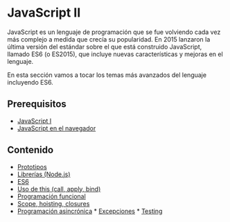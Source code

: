 # JavaScript II

JavaScript es un lenguaje de programación que se fue volviendo cada vez más complejo a medida que crecía su popularidad. En 2015 lanzaron la última versión del estándar sobre el que está construido JavaScript, llamado ES6 \(o ES2015\), que incluye nuevas características y mejoras en el lenguaje.

En esta sección vamos a tocar los temas más avanzados del lenguaje incluyendo ES6.

## Prerequisitos

* [JavaScript I](../javascript-i/)
* [JavaScript en el navegador](../javascript-browser/)

## Contenido

* [Prototipos](prototipos.md)
* [Librerías \(Node.js\)](librerias-node.js.md)
* [ES6](es6.md)
* [Uso de this \(call, apply, bind\)](uso-this.md)
* [Programación funcional](programacion-funcional.md)
* [Scope, hoisting, closures](scope-hoisting-closures.md)
* [Programación asincrónica](programacion-asincronica.md)
* [Excepciones](excepciones.md)
* [Testing](testing.md)
